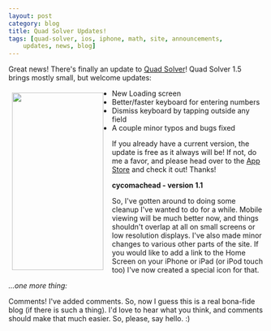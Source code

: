 ```yaml
---
layout: post
category: blog
title: Quad Solver Updates!
tags: [quad-solver, ios, iphone, math, site, announcements,
    updates, news, blog]
---
```


Great news! There's finally an update to [Quad Solver](/ios)! Quad Solver 1.5 brings mostly small, but welcome updates:

<img align="left" height="350" style="margin-right:10px; padding:.5em;" src="http://media.tumblr.com/tumblr_lvcm2eIXqA1qjg6k8.png" width="180"/>

<ul style="margin-left:1em;">
    <li>New Loading screen</li>
    <li>Better/faster keyboard for entering numbers</li>
    <li>Dismiss keyboard by tapping outside any field</li>
    <li>A couple minor typos and bugs fixed</li>
</ul>


If you already have a current version, the update is free as it always will be! If not, do me a favor, and please head over to the [App Store](http://itunes.com/apps/quadsolver) and check it out! Thanks!

<!-- more -->

**cycomachead - version 1.1**

So, I've gotten around to doing some cleanup I've wanted to do for a while. Mobile viewing will be much better now, and things shouldn't overlap at all on small screens or low resolution displays. I've also made minor changes to various other parts of the site. If you would like to add a link to the Home Screen on your iPhone or iPad (or iPod touch too) I've now created a special icon for that.

*…one more thing:*

Comments! I've added comments. So, now I guess this is a real bona-fide blog (if there is such a thing). I'd love to hear what you think, and comments should make that much easier. So, please, say hello. :)

